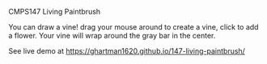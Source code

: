 CMPS147 Living Paintbrush

You can draw a vine! drag your mouse around to create a vine, click to add a flower. Your vine will wrap around the gray bar in the center.

See live demo at https://ghartman1620.github.io/147-living-paintbrush/